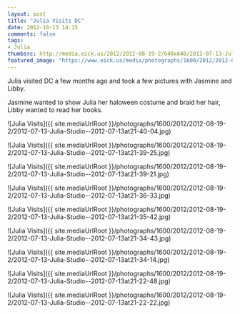 ```yaml
---
layout: post
title: "Julia Visits DC"
date: 2012-10-13 14:15
comments: false
tags: 
- Julia
thumbsrc: http://media.eick.us/2012/2012-08-19-2/640x640/2012-07-13-Julia-Studio--2012-07-13at21-40-04.jpg
featured_image: "https://www.eick.us/media/photographs/1600/2012/2012-08-19-2/2012-07-13-Julia-Studio--2012-07-13at21-40-04.jpg"
---
```

Julia visited DC a few months ago and took a few pictures with Jasmine and Libby.

Jasmine wanted to show Julia her haloween costume and braid her hair, Libby wanted to read her books.

![Julia Visits]({{ site.mediaUrlRoot }}/photographs/1600/2012/2012-08-19-2/2012-07-13-Julia-Studio--2012-07-13at21-40-04.jpg)


![Julia Visits]({{ site.mediaUrlRoot }}/photographs/1600/2012/2012-08-19-2/2012-07-13-Julia-Studio--2012-07-13at21-39-25.jpg)


![Julia Visits]({{ site.mediaUrlRoot }}/photographs/1600/2012/2012-08-19-2/2012-07-13-Julia-Studio--2012-07-13at21-39-21.jpg)


![Julia Visits]({{ site.mediaUrlRoot }}/photographs/1600/2012/2012-08-19-2/2012-07-13-Julia-Studio--2012-07-13at21-36-33.jpg)


![Julia Visits]({{ site.mediaUrlRoot }}/photographs/1600/2012/2012-08-19-2/2012-07-13-Julia-Studio--2012-07-13at21-35-42.jpg)


![Julia Visits]({{ site.mediaUrlRoot }}/photographs/1600/2012/2012-08-19-2/2012-07-13-Julia-Studio--2012-07-13at21-34-43.jpg)


![Julia Visits]({{ site.mediaUrlRoot }}/photographs/1600/2012/2012-08-19-2/2012-07-13-Julia-Studio--2012-07-13at21-34-14.jpg)


![Julia Visits]({{ site.mediaUrlRoot }}/photographs/1600/2012/2012-08-19-2/2012-07-13-Julia-Studio--2012-07-13at21-22-48.jpg)


![Julia Visits]({{ site.mediaUrlRoot }}/photographs/1600/2012/2012-08-19-2/2012-07-13-Julia-Studio--2012-07-13at21-22-22.jpg)

